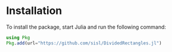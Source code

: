 # Installation

To install the package, start Julia and run the following command:

```julia
using Pkg
Pkg.add(url="https://github.com/sisl/DividedRectangles.jl")

```
